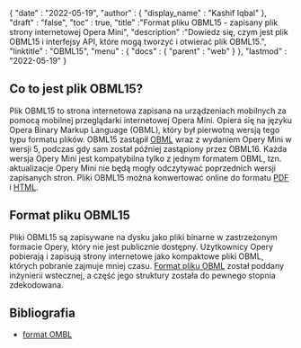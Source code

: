 {
  "date" : "2022-05-19",
  "author" : {
    "display_name" : "Kashif Iqbal"
},
  "draft" : "false",
  "toc" : true,
  "title" :"Format pliku OBML15 - zapisany plik strony internetowej Opera Mini",
  "description" :"Dowiedz się, czym jest plik OBML15 i interfejsy API, które mogą tworzyć i otwierać plik OBML15.",
  "linktitle" : "OBML15",
  "menu" : {
    "docs" : {
      "parent" : "web"
}
},
  "lastmod" : "2022-05-19"
}

## Co to jest plik OBML15?

Plik OBML15 to strona internetowa zapisana na urządzeniach mobilnych za pomocą mobilnej przeglądarki internetowej Opera Mini. Opiera się na języku Opera Binary Markup Language (OBML), który był pierwotną wersją tego typu formatu plików. OBML15 zastąpił [OBML](/pl/web/obml/) wraz z wydaniem Opery Mini w wersji 5, podczas gdy sam został później zastąpiony przez OBML16. Każda wersja Opery Mini jest kompatybilna tylko z jednym formatem OBML, tzn. aktualizacje Opery Mini nie będą mogły odczytywać poprzednich wersji zapisanych stron. Pliki OBML15 można konwertować online do formatu [PDF](/pl/pdf/) i [HTML](/pl/web/html/).

## Format pliku OBML15

Pliki OBML15 są zapisywane na dysku jako pliki binarne w zastrzeżonym formacie Opery, który nie jest publicznie dostępny. Użytkownicy Opery pobierają i zapisują strony internetowe jako kompaktowe pliki OBML, których pobranie zajmuje mniej czasu. [Format pliku OBML](https://github.com/grawity/obml-parser/blob/master/obml.md) został poddany inżynierii wstecznej, a część jego struktury została do pewnego stopnia zdekodowana.

## Bibliografia

* [format OMBL](https://github.com/grawity/obml-parser/blob/master/obml.md)

